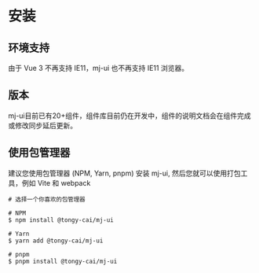 # 安装

## 环境支持

由于 Vue 3 不再支持 IE11，mj-ui 也不再支持 IE11 浏览器。

## 版本

mj-ui目前已有20+组件，组件库目前仍在开发中，组件的说明文档会在组件完成或修改同步延后更新。

## 使用包管理器

建议您使用包管理器 (NPM, Yarn, pnpm) 安装 mj-ui, 然后您就可以使用打包工具，例如 Vite 和 webpack

``` shell
# 选择一个你喜欢的包管理器

# NPM
$ npm install @tongy-cai/mj-ui

# Yarn
$ yarn add @tongy-cai/mj-ui

# pnpm
$ pnpm install @tongy-cai/mj-ui
```

